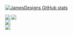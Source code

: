 

[![JamesDesigns GitHub stats](https://github-readme-stats.vercel.app/api?username=jamesdesigns&show_icons=true&theme=dracula)](https://github.com/jamesdesigns/github-readme-stats) 

<img align="left" src="https://github-readme-stats.vercel.app/api/top-langs/?username=jamesdesigns&theme=dracula" />

![](https://img.shields.io/badge/Code-JAVASCRIPT-informational?style=flat&logo=JS&logoColor=white&color=2bbc8a)<br />
![](https://img.shields.io/badge/Code-HTML-informational?style=flat&logo=JS&logoColor=white&color=2bbc8a) <br />
![](https://img.shields.io/badge/Code-CSS-informational?style=flat&logo=JS&logoColor=white&color=2bbc8a) <br />




